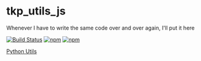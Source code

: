 # tkp_utils_js
Whenever I have to write the same code over and over again, I'll put it here

[![Build Status](https://travis-ci.org/timkpaine/tkp_utils_js.svg?branch=master)](https://travis-ci.org/timkpaine/tkp_utils_js)
[![npm](https://img.shields.io/npm/v/tkp_utils.svg)](https://www.npmjs.com/package/tkp_utils)
[![npm](https://img.shields.io/npm/l/tkp_utils.svg)](https://www.npmjs.com/package/tkp_utils)

[Python Utils](https://github.com/timkpaine/tkp_utils_python)
